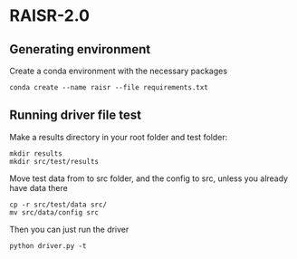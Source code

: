 # RAISR-2.0

## Generating environment

Create a conda environment with the necessary packages

    conda create --name raisr --file requirements.txt

## Running driver file test

Make a results directory in your root folder and test folder:

    mkdir results
    mkdir src/test/results

Move test data from to src folder, and the config to src, unless you already have data there

    cp -r src/test/data src/
    mv src/data/config src

Then you can just run the driver

    python driver.py -t

